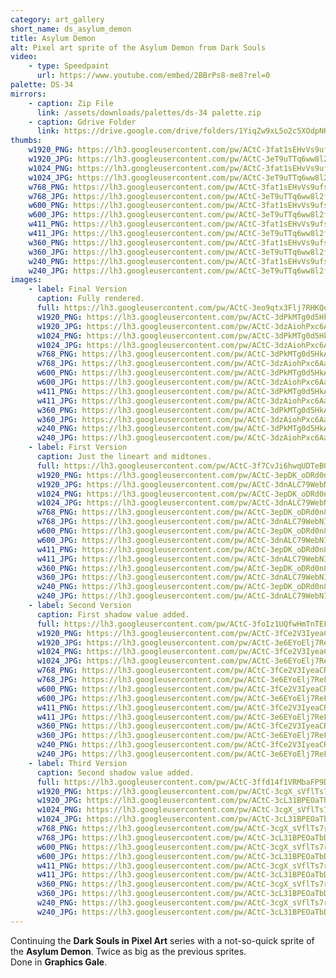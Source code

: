 ```yaml
---
category: art_gallery
short_name: ds_asylum_demon
title: Asylum Demon
alt: Pixel art sprite of the Asylum Demon from Dark Souls
video:
    - type: Speedpaint
      url: https://www.youtube.com/embed/2BBrPs8-me8?rel=0
palette: DS-34
mirrors:
    - caption: Zip File
      link: /assets/downloads/palettes/ds-34 palette.zip
    - caption: Gdrive Folder
      link: https://drive.google.com/drive/folders/1YiqZw9xL5o2c5XOdpNKhVUp9QVWIPloV?usp=sharing
thumbs:
    w1920_PNG: https://lh3.googleusercontent.com/pw/ACtC-3fat1sEHvVs9ufsaoOjiDBmNNJnMB2m73ZtiH-uPJu4xMg5_oFtq8Md73UHDKhEF5EuucBzviUFn4_8evPRYcIZmvW5Spe0cSW_FcLI3tqnSaFF-7-OWk18E3fzVrOV8KCVfB-tz-SjDC1Q_H2HZsj8=w355
    w1920_JPG: https://lh3.googleusercontent.com/pw/ACtC-3eT9uTTq6ww8l2f_z5xnGaSl4p5yf45kTAZer4d1KhtycOHbX4Tgoxyxg-MF7TUkCHxv27dyGZkjnRVg25vbG1Er7PtuLjajf4gY09xG_azpwPfF8bI-8rduhwSRVRh1qF8VYjbt90jgdJnpf7Z0g5q=w355
    w1024_PNG: https://lh3.googleusercontent.com/pw/ACtC-3fat1sEHvVs9ufsaoOjiDBmNNJnMB2m73ZtiH-uPJu4xMg5_oFtq8Md73UHDKhEF5EuucBzviUFn4_8evPRYcIZmvW5Spe0cSW_FcLI3tqnSaFF-7-OWk18E3fzVrOV8KCVfB-tz-SjDC1Q_H2HZsj8=w284
    w1024_JPG: https://lh3.googleusercontent.com/pw/ACtC-3eT9uTTq6ww8l2f_z5xnGaSl4p5yf45kTAZer4d1KhtycOHbX4Tgoxyxg-MF7TUkCHxv27dyGZkjnRVg25vbG1Er7PtuLjajf4gY09xG_azpwPfF8bI-8rduhwSRVRh1qF8VYjbt90jgdJnpf7Z0g5q=w284
    w768_PNG: https://lh3.googleusercontent.com/pw/ACtC-3fat1sEHvVs9ufsaoOjiDBmNNJnMB2m73ZtiH-uPJu4xMg5_oFtq8Md73UHDKhEF5EuucBzviUFn4_8evPRYcIZmvW5Spe0cSW_FcLI3tqnSaFF-7-OWk18E3fzVrOV8KCVfB-tz-SjDC1Q_H2HZsj8=w213
    w768_JPG: https://lh3.googleusercontent.com/pw/ACtC-3eT9uTTq6ww8l2f_z5xnGaSl4p5yf45kTAZer4d1KhtycOHbX4Tgoxyxg-MF7TUkCHxv27dyGZkjnRVg25vbG1Er7PtuLjajf4gY09xG_azpwPfF8bI-8rduhwSRVRh1qF8VYjbt90jgdJnpf7Z0g5q=w213
    w600_PNG: https://lh3.googleusercontent.com/pw/ACtC-3fat1sEHvVs9ufsaoOjiDBmNNJnMB2m73ZtiH-uPJu4xMg5_oFtq8Md73UHDKhEF5EuucBzviUFn4_8evPRYcIZmvW5Spe0cSW_FcLI3tqnSaFF-7-OWk18E3fzVrOV8KCVfB-tz-SjDC1Q_H2HZsj8=w166
    w600_JPG: https://lh3.googleusercontent.com/pw/ACtC-3eT9uTTq6ww8l2f_z5xnGaSl4p5yf45kTAZer4d1KhtycOHbX4Tgoxyxg-MF7TUkCHxv27dyGZkjnRVg25vbG1Er7PtuLjajf4gY09xG_azpwPfF8bI-8rduhwSRVRh1qF8VYjbt90jgdJnpf7Z0g5q=w166
    w411_PNG: https://lh3.googleusercontent.com/pw/ACtC-3fat1sEHvVs9ufsaoOjiDBmNNJnMB2m73ZtiH-uPJu4xMg5_oFtq8Md73UHDKhEF5EuucBzviUFn4_8evPRYcIZmvW5Spe0cSW_FcLI3tqnSaFF-7-OWk18E3fzVrOV8KCVfB-tz-SjDC1Q_H2HZsj8=w114
    w411_JPG: https://lh3.googleusercontent.com/pw/ACtC-3eT9uTTq6ww8l2f_z5xnGaSl4p5yf45kTAZer4d1KhtycOHbX4Tgoxyxg-MF7TUkCHxv27dyGZkjnRVg25vbG1Er7PtuLjajf4gY09xG_azpwPfF8bI-8rduhwSRVRh1qF8VYjbt90jgdJnpf7Z0g5q=w114
    w360_PNG: https://lh3.googleusercontent.com/pw/ACtC-3fat1sEHvVs9ufsaoOjiDBmNNJnMB2m73ZtiH-uPJu4xMg5_oFtq8Md73UHDKhEF5EuucBzviUFn4_8evPRYcIZmvW5Spe0cSW_FcLI3tqnSaFF-7-OWk18E3fzVrOV8KCVfB-tz-SjDC1Q_H2HZsj8=w100
    w360_JPG: https://lh3.googleusercontent.com/pw/ACtC-3eT9uTTq6ww8l2f_z5xnGaSl4p5yf45kTAZer4d1KhtycOHbX4Tgoxyxg-MF7TUkCHxv27dyGZkjnRVg25vbG1Er7PtuLjajf4gY09xG_azpwPfF8bI-8rduhwSRVRh1qF8VYjbt90jgdJnpf7Z0g5q=w100
    w240_PNG: https://lh3.googleusercontent.com/pw/ACtC-3fat1sEHvVs9ufsaoOjiDBmNNJnMB2m73ZtiH-uPJu4xMg5_oFtq8Md73UHDKhEF5EuucBzviUFn4_8evPRYcIZmvW5Spe0cSW_FcLI3tqnSaFF-7-OWk18E3fzVrOV8KCVfB-tz-SjDC1Q_H2HZsj8=w66
    w240_JPG: https://lh3.googleusercontent.com/pw/ACtC-3eT9uTTq6ww8l2f_z5xnGaSl4p5yf45kTAZer4d1KhtycOHbX4Tgoxyxg-MF7TUkCHxv27dyGZkjnRVg25vbG1Er7PtuLjajf4gY09xG_azpwPfF8bI-8rduhwSRVRh1qF8VYjbt90jgdJnpf7Z0g5q=w66
images:
    - label: Final Version
      caption: Fully rendered.
      full: https://lh3.googleusercontent.com/pw/ACtC-3eo9qtx3Flj7RHKQqBO68XlGMJFtYgcfZvXWeuANcKTHUgEBrN4ppzMzSnk6ixum_hEaoAz3Emi-Aq4EW3Nk2MNX963xiCjPnWrXhUB8riwiQ1uAxeQQacIQFvPelYPd3yjWVQzM898TGju8O6O0WgG=w1080
      w1920_PNG: https://lh3.googleusercontent.com/pw/ACtC-3dPkMTg0d5HkAxKxNfcTYWjwfAEONSyPm83jdngyAQIcp2UiaYALTpvGEA2OvuC1UZOaPTcRQ4dCeG-EXKlmBOmVxzZDbyTC_KEfrnsunRK3JVeA91hmIlV7yaz00ZXIvUODbnl4SM5RMuDteXjsYJZ=w850
      w1920_JPG: https://lh3.googleusercontent.com/pw/ACtC-3dzAiohPxc6Aa3dlcpmGK2uQqO6IimIochqX9t2ige6ueCpBVRqYBJv3CPlTgqgPPyfJTvR_-F5cmFWzGgPSRSSFi7kA_HQ-lPfh3ChzJwn_MtxKUDyWm9ke72PqyogDSh0vOMgSqXljE6HWEgahWLZ=w850
      w1024_PNG: https://lh3.googleusercontent.com/pw/ACtC-3dPkMTg0d5HkAxKxNfcTYWjwfAEONSyPm83jdngyAQIcp2UiaYALTpvGEA2OvuC1UZOaPTcRQ4dCeG-EXKlmBOmVxzZDbyTC_KEfrnsunRK3JVeA91hmIlV7yaz00ZXIvUODbnl4SM5RMuDteXjsYJZ=w711
      w1024_JPG: https://lh3.googleusercontent.com/pw/ACtC-3dzAiohPxc6Aa3dlcpmGK2uQqO6IimIochqX9t2ige6ueCpBVRqYBJv3CPlTgqgPPyfJTvR_-F5cmFWzGgPSRSSFi7kA_HQ-lPfh3ChzJwn_MtxKUDyWm9ke72PqyogDSh0vOMgSqXljE6HWEgahWLZ=w711
      w768_PNG: https://lh3.googleusercontent.com/pw/ACtC-3dPkMTg0d5HkAxKxNfcTYWjwfAEONSyPm83jdngyAQIcp2UiaYALTpvGEA2OvuC1UZOaPTcRQ4dCeG-EXKlmBOmVxzZDbyTC_KEfrnsunRK3JVeA91hmIlV7yaz00ZXIvUODbnl4SM5RMuDteXjsYJZ=w533
      w768_JPG: https://lh3.googleusercontent.com/pw/ACtC-3dzAiohPxc6Aa3dlcpmGK2uQqO6IimIochqX9t2ige6ueCpBVRqYBJv3CPlTgqgPPyfJTvR_-F5cmFWzGgPSRSSFi7kA_HQ-lPfh3ChzJwn_MtxKUDyWm9ke72PqyogDSh0vOMgSqXljE6HWEgahWLZ=w533
      w600_PNG: https://lh3.googleusercontent.com/pw/ACtC-3dPkMTg0d5HkAxKxNfcTYWjwfAEONSyPm83jdngyAQIcp2UiaYALTpvGEA2OvuC1UZOaPTcRQ4dCeG-EXKlmBOmVxzZDbyTC_KEfrnsunRK3JVeA91hmIlV7yaz00ZXIvUODbnl4SM5RMuDteXjsYJZ=w416
      w600_JPG: https://lh3.googleusercontent.com/pw/ACtC-3dzAiohPxc6Aa3dlcpmGK2uQqO6IimIochqX9t2ige6ueCpBVRqYBJv3CPlTgqgPPyfJTvR_-F5cmFWzGgPSRSSFi7kA_HQ-lPfh3ChzJwn_MtxKUDyWm9ke72PqyogDSh0vOMgSqXljE6HWEgahWLZ=w416
      w411_PNG: https://lh3.googleusercontent.com/pw/ACtC-3dPkMTg0d5HkAxKxNfcTYWjwfAEONSyPm83jdngyAQIcp2UiaYALTpvGEA2OvuC1UZOaPTcRQ4dCeG-EXKlmBOmVxzZDbyTC_KEfrnsunRK3JVeA91hmIlV7yaz00ZXIvUODbnl4SM5RMuDteXjsYJZ=w285
      w411_JPG: https://lh3.googleusercontent.com/pw/ACtC-3dzAiohPxc6Aa3dlcpmGK2uQqO6IimIochqX9t2ige6ueCpBVRqYBJv3CPlTgqgPPyfJTvR_-F5cmFWzGgPSRSSFi7kA_HQ-lPfh3ChzJwn_MtxKUDyWm9ke72PqyogDSh0vOMgSqXljE6HWEgahWLZ=w285
      w360_PNG: https://lh3.googleusercontent.com/pw/ACtC-3dPkMTg0d5HkAxKxNfcTYWjwfAEONSyPm83jdngyAQIcp2UiaYALTpvGEA2OvuC1UZOaPTcRQ4dCeG-EXKlmBOmVxzZDbyTC_KEfrnsunRK3JVeA91hmIlV7yaz00ZXIvUODbnl4SM5RMuDteXjsYJZ=w250
      w360_JPG: https://lh3.googleusercontent.com/pw/ACtC-3dzAiohPxc6Aa3dlcpmGK2uQqO6IimIochqX9t2ige6ueCpBVRqYBJv3CPlTgqgPPyfJTvR_-F5cmFWzGgPSRSSFi7kA_HQ-lPfh3ChzJwn_MtxKUDyWm9ke72PqyogDSh0vOMgSqXljE6HWEgahWLZ=w250
      w240_PNG: https://lh3.googleusercontent.com/pw/ACtC-3dPkMTg0d5HkAxKxNfcTYWjwfAEONSyPm83jdngyAQIcp2UiaYALTpvGEA2OvuC1UZOaPTcRQ4dCeG-EXKlmBOmVxzZDbyTC_KEfrnsunRK3JVeA91hmIlV7yaz00ZXIvUODbnl4SM5RMuDteXjsYJZ=w166
      w240_JPG: https://lh3.googleusercontent.com/pw/ACtC-3dzAiohPxc6Aa3dlcpmGK2uQqO6IimIochqX9t2ige6ueCpBVRqYBJv3CPlTgqgPPyfJTvR_-F5cmFWzGgPSRSSFi7kA_HQ-lPfh3ChzJwn_MtxKUDyWm9ke72PqyogDSh0vOMgSqXljE6HWEgahWLZ=w166
    - label: First Version
      caption: Just the lineart and midtones.
      full: https://lh3.googleusercontent.com/pw/ACtC-3f7CvJi6hwqUDTeBOY6qc6am7mG-SwTrwH1jUJmQMyokUoTfU1Ra8b6AF6l2ZdTFI-lNy6V2V0EctRJ9Wk1LfzV41L1ckL4IuVvsyTHd-9BHk_DMI0eUhMls85YwnxIlHxPfTEvY-LAQJjk55ywQJIC=w1080
      w1920_PNG: https://lh3.googleusercontent.com/pw/ACtC-3epDK_oDRd0n8Z0ARiyL9yoTIHyGSBGO_1LMlGp2qadAqRzl-rEuUl4Auf95zKzr8XvK6U6qCB3jukuAv7kWCO2iRgnmMNk4KVOUzQeYB9fM568pryOj3oUAvCdkpiF_MxVox3LST1eKPnQvIG_8mGL=w850
      w1920_JPG: https://lh3.googleusercontent.com/pw/ACtC-3dnALC79WebNIdu_q--V0sP0bXfeoz2EfnYAbTvnTnNqK50Z8GE226EeBfMdFcU215jkfuagKLYp8ksRfwByE1v0W2RO2ntH9WNpMY7vDyPhl8sQUzXcVu804aFh3xUj2JkGgwcrOesWZUPOF3lYMYc=w850
      w1024_PNG: https://lh3.googleusercontent.com/pw/ACtC-3epDK_oDRd0n8Z0ARiyL9yoTIHyGSBGO_1LMlGp2qadAqRzl-rEuUl4Auf95zKzr8XvK6U6qCB3jukuAv7kWCO2iRgnmMNk4KVOUzQeYB9fM568pryOj3oUAvCdkpiF_MxVox3LST1eKPnQvIG_8mGL=w711
      w1024_JPG: https://lh3.googleusercontent.com/pw/ACtC-3dnALC79WebNIdu_q--V0sP0bXfeoz2EfnYAbTvnTnNqK50Z8GE226EeBfMdFcU215jkfuagKLYp8ksRfwByE1v0W2RO2ntH9WNpMY7vDyPhl8sQUzXcVu804aFh3xUj2JkGgwcrOesWZUPOF3lYMYc=w711
      w768_PNG: https://lh3.googleusercontent.com/pw/ACtC-3epDK_oDRd0n8Z0ARiyL9yoTIHyGSBGO_1LMlGp2qadAqRzl-rEuUl4Auf95zKzr8XvK6U6qCB3jukuAv7kWCO2iRgnmMNk4KVOUzQeYB9fM568pryOj3oUAvCdkpiF_MxVox3LST1eKPnQvIG_8mGL=w533
      w768_JPG: https://lh3.googleusercontent.com/pw/ACtC-3dnALC79WebNIdu_q--V0sP0bXfeoz2EfnYAbTvnTnNqK50Z8GE226EeBfMdFcU215jkfuagKLYp8ksRfwByE1v0W2RO2ntH9WNpMY7vDyPhl8sQUzXcVu804aFh3xUj2JkGgwcrOesWZUPOF3lYMYc=w533
      w600_PNG: https://lh3.googleusercontent.com/pw/ACtC-3epDK_oDRd0n8Z0ARiyL9yoTIHyGSBGO_1LMlGp2qadAqRzl-rEuUl4Auf95zKzr8XvK6U6qCB3jukuAv7kWCO2iRgnmMNk4KVOUzQeYB9fM568pryOj3oUAvCdkpiF_MxVox3LST1eKPnQvIG_8mGL=w416
      w600_JPG: https://lh3.googleusercontent.com/pw/ACtC-3dnALC79WebNIdu_q--V0sP0bXfeoz2EfnYAbTvnTnNqK50Z8GE226EeBfMdFcU215jkfuagKLYp8ksRfwByE1v0W2RO2ntH9WNpMY7vDyPhl8sQUzXcVu804aFh3xUj2JkGgwcrOesWZUPOF3lYMYc=w416
      w411_PNG: https://lh3.googleusercontent.com/pw/ACtC-3epDK_oDRd0n8Z0ARiyL9yoTIHyGSBGO_1LMlGp2qadAqRzl-rEuUl4Auf95zKzr8XvK6U6qCB3jukuAv7kWCO2iRgnmMNk4KVOUzQeYB9fM568pryOj3oUAvCdkpiF_MxVox3LST1eKPnQvIG_8mGL=w285
      w411_JPG: https://lh3.googleusercontent.com/pw/ACtC-3dnALC79WebNIdu_q--V0sP0bXfeoz2EfnYAbTvnTnNqK50Z8GE226EeBfMdFcU215jkfuagKLYp8ksRfwByE1v0W2RO2ntH9WNpMY7vDyPhl8sQUzXcVu804aFh3xUj2JkGgwcrOesWZUPOF3lYMYc=w285
      w360_PNG: https://lh3.googleusercontent.com/pw/ACtC-3epDK_oDRd0n8Z0ARiyL9yoTIHyGSBGO_1LMlGp2qadAqRzl-rEuUl4Auf95zKzr8XvK6U6qCB3jukuAv7kWCO2iRgnmMNk4KVOUzQeYB9fM568pryOj3oUAvCdkpiF_MxVox3LST1eKPnQvIG_8mGL=w250
      w360_JPG: https://lh3.googleusercontent.com/pw/ACtC-3dnALC79WebNIdu_q--V0sP0bXfeoz2EfnYAbTvnTnNqK50Z8GE226EeBfMdFcU215jkfuagKLYp8ksRfwByE1v0W2RO2ntH9WNpMY7vDyPhl8sQUzXcVu804aFh3xUj2JkGgwcrOesWZUPOF3lYMYc=w250
      w240_PNG: https://lh3.googleusercontent.com/pw/ACtC-3epDK_oDRd0n8Z0ARiyL9yoTIHyGSBGO_1LMlGp2qadAqRzl-rEuUl4Auf95zKzr8XvK6U6qCB3jukuAv7kWCO2iRgnmMNk4KVOUzQeYB9fM568pryOj3oUAvCdkpiF_MxVox3LST1eKPnQvIG_8mGL=w166
      w240_JPG: https://lh3.googleusercontent.com/pw/ACtC-3dnALC79WebNIdu_q--V0sP0bXfeoz2EfnYAbTvnTnNqK50Z8GE226EeBfMdFcU215jkfuagKLYp8ksRfwByE1v0W2RO2ntH9WNpMY7vDyPhl8sQUzXcVu804aFh3xUj2JkGgwcrOesWZUPOF3lYMYc=w166
    - label: Second Version
      caption: First shadow value added.
      full: https://lh3.googleusercontent.com/pw/ACtC-3foIz1UQfwHmTnTEFy_W6jfBnAezp-403_jBmeqKhoZO8s006wQndXgAuvjNTFnMj3zRfcMDEBRF3jy_83VmT-xbiTo4Z8SaIehEa3FMik3YjyDTCBvxiAs3pmOi8kGORjgK3osBzFlUhKetTWCARUk=w1080
      w1920_PNG: https://lh3.googleusercontent.com/pw/ACtC-3fCe2V3IyeaCRAB6YhMZtIjS8jhYsFSs4ni5Ybc7usJdhS0M-MK-WohaUoPeSRM7gvNN5U7vZeXe3Tbj6gV0fE2bl6YAviMNnTCfPHBcehUyqusRswDu_Wtr5yAtts8t3n7h4ZNze8xW97NEggfntIZ=w850
      w1920_JPG: https://lh3.googleusercontent.com/pw/ACtC-3e6EYoElj7ReFqQv88Z5iht0BH82lX-mxA_tUANu9UcQN2ajDVYip8gqz9AJC5dFqI8vVy4aF4BrnDSXhmzsPyxkqd4Oy--qqzZutELlvKyrSORDlKvWFlTYrH9DcpbMyOrrEYiyXoiO7vr9YK_eGmY=w850
      w1024_PNG: https://lh3.googleusercontent.com/pw/ACtC-3fCe2V3IyeaCRAB6YhMZtIjS8jhYsFSs4ni5Ybc7usJdhS0M-MK-WohaUoPeSRM7gvNN5U7vZeXe3Tbj6gV0fE2bl6YAviMNnTCfPHBcehUyqusRswDu_Wtr5yAtts8t3n7h4ZNze8xW97NEggfntIZ=w711
      w1024_JPG: https://lh3.googleusercontent.com/pw/ACtC-3e6EYoElj7ReFqQv88Z5iht0BH82lX-mxA_tUANu9UcQN2ajDVYip8gqz9AJC5dFqI8vVy4aF4BrnDSXhmzsPyxkqd4Oy--qqzZutELlvKyrSORDlKvWFlTYrH9DcpbMyOrrEYiyXoiO7vr9YK_eGmY=w711
      w768_PNG: https://lh3.googleusercontent.com/pw/ACtC-3fCe2V3IyeaCRAB6YhMZtIjS8jhYsFSs4ni5Ybc7usJdhS0M-MK-WohaUoPeSRM7gvNN5U7vZeXe3Tbj6gV0fE2bl6YAviMNnTCfPHBcehUyqusRswDu_Wtr5yAtts8t3n7h4ZNze8xW97NEggfntIZ=w533
      w768_JPG: https://lh3.googleusercontent.com/pw/ACtC-3e6EYoElj7ReFqQv88Z5iht0BH82lX-mxA_tUANu9UcQN2ajDVYip8gqz9AJC5dFqI8vVy4aF4BrnDSXhmzsPyxkqd4Oy--qqzZutELlvKyrSORDlKvWFlTYrH9DcpbMyOrrEYiyXoiO7vr9YK_eGmY=w533
      w600_PNG: https://lh3.googleusercontent.com/pw/ACtC-3fCe2V3IyeaCRAB6YhMZtIjS8jhYsFSs4ni5Ybc7usJdhS0M-MK-WohaUoPeSRM7gvNN5U7vZeXe3Tbj6gV0fE2bl6YAviMNnTCfPHBcehUyqusRswDu_Wtr5yAtts8t3n7h4ZNze8xW97NEggfntIZ=w416
      w600_JPG: https://lh3.googleusercontent.com/pw/ACtC-3e6EYoElj7ReFqQv88Z5iht0BH82lX-mxA_tUANu9UcQN2ajDVYip8gqz9AJC5dFqI8vVy4aF4BrnDSXhmzsPyxkqd4Oy--qqzZutELlvKyrSORDlKvWFlTYrH9DcpbMyOrrEYiyXoiO7vr9YK_eGmY=w416
      w411_PNG: https://lh3.googleusercontent.com/pw/ACtC-3fCe2V3IyeaCRAB6YhMZtIjS8jhYsFSs4ni5Ybc7usJdhS0M-MK-WohaUoPeSRM7gvNN5U7vZeXe3Tbj6gV0fE2bl6YAviMNnTCfPHBcehUyqusRswDu_Wtr5yAtts8t3n7h4ZNze8xW97NEggfntIZ=w285
      w411_JPG: https://lh3.googleusercontent.com/pw/ACtC-3e6EYoElj7ReFqQv88Z5iht0BH82lX-mxA_tUANu9UcQN2ajDVYip8gqz9AJC5dFqI8vVy4aF4BrnDSXhmzsPyxkqd4Oy--qqzZutELlvKyrSORDlKvWFlTYrH9DcpbMyOrrEYiyXoiO7vr9YK_eGmY=w285
      w360_PNG: https://lh3.googleusercontent.com/pw/ACtC-3fCe2V3IyeaCRAB6YhMZtIjS8jhYsFSs4ni5Ybc7usJdhS0M-MK-WohaUoPeSRM7gvNN5U7vZeXe3Tbj6gV0fE2bl6YAviMNnTCfPHBcehUyqusRswDu_Wtr5yAtts8t3n7h4ZNze8xW97NEggfntIZ=w250
      w360_JPG: https://lh3.googleusercontent.com/pw/ACtC-3e6EYoElj7ReFqQv88Z5iht0BH82lX-mxA_tUANu9UcQN2ajDVYip8gqz9AJC5dFqI8vVy4aF4BrnDSXhmzsPyxkqd4Oy--qqzZutELlvKyrSORDlKvWFlTYrH9DcpbMyOrrEYiyXoiO7vr9YK_eGmY=w250
      w240_PNG: https://lh3.googleusercontent.com/pw/ACtC-3fCe2V3IyeaCRAB6YhMZtIjS8jhYsFSs4ni5Ybc7usJdhS0M-MK-WohaUoPeSRM7gvNN5U7vZeXe3Tbj6gV0fE2bl6YAviMNnTCfPHBcehUyqusRswDu_Wtr5yAtts8t3n7h4ZNze8xW97NEggfntIZ=w166
      w240_JPG: https://lh3.googleusercontent.com/pw/ACtC-3e6EYoElj7ReFqQv88Z5iht0BH82lX-mxA_tUANu9UcQN2ajDVYip8gqz9AJC5dFqI8vVy4aF4BrnDSXhmzsPyxkqd4Oy--qqzZutELlvKyrSORDlKvWFlTYrH9DcpbMyOrrEYiyXoiO7vr9YK_eGmY=w166
    - label: Third Version
      caption: Second shadow value added.
      full: https://lh3.googleusercontent.com/pw/ACtC-3ffd14f1VRMbaFP9Dq2yojkaFLatnh8N9E4UzsTh8awtV0daygeghMFhPx8eAjBx_5xEwPffFd-XX1gs4MuRHVWNXCqppZb2Ko3KGB7iqj_QIBaNZDkxwpTu_l6ZfZfaQqCZDns534KXJAAw3BXt5JJ=w1080
      w1920_PNG: https://lh3.googleusercontent.com/pw/ACtC-3cgX_sVflTs7rQwFTZysEHIZFw2GAfbat_XKCG0kLnfjtESwmSMFVBzl93NVJPAz3sZm165LFmTn_bZaVh2jgXSREOvbJ0yxWnnVgl9sUtQMH7DDV-1pRP8gzE9MDo8YYw1IaNd2v36bvm6Oz1utXD1=w850
      w1920_JPG: https://lh3.googleusercontent.com/pw/ACtC-3cL31BPEOaTbDhIS15r-dqfxKUE4gjP7fzl3RzcUVc9hgVTT-xLJm49IgOlWcah-E000HZML7B6zTdYTaDdOPCSgPKPB1fl8e1s32phG4F6wOaDhNYxrTEXpr8oldKCXRbkVW_CF5HMXHsQ2-nVlbmH=w850
      w1024_PNG: https://lh3.googleusercontent.com/pw/ACtC-3cgX_sVflTs7rQwFTZysEHIZFw2GAfbat_XKCG0kLnfjtESwmSMFVBzl93NVJPAz3sZm165LFmTn_bZaVh2jgXSREOvbJ0yxWnnVgl9sUtQMH7DDV-1pRP8gzE9MDo8YYw1IaNd2v36bvm6Oz1utXD1=w711
      w1024_JPG: https://lh3.googleusercontent.com/pw/ACtC-3cL31BPEOaTbDhIS15r-dqfxKUE4gjP7fzl3RzcUVc9hgVTT-xLJm49IgOlWcah-E000HZML7B6zTdYTaDdOPCSgPKPB1fl8e1s32phG4F6wOaDhNYxrTEXpr8oldKCXRbkVW_CF5HMXHsQ2-nVlbmH=w711
      w768_PNG: https://lh3.googleusercontent.com/pw/ACtC-3cgX_sVflTs7rQwFTZysEHIZFw2GAfbat_XKCG0kLnfjtESwmSMFVBzl93NVJPAz3sZm165LFmTn_bZaVh2jgXSREOvbJ0yxWnnVgl9sUtQMH7DDV-1pRP8gzE9MDo8YYw1IaNd2v36bvm6Oz1utXD1=w533
      w768_JPG: https://lh3.googleusercontent.com/pw/ACtC-3cL31BPEOaTbDhIS15r-dqfxKUE4gjP7fzl3RzcUVc9hgVTT-xLJm49IgOlWcah-E000HZML7B6zTdYTaDdOPCSgPKPB1fl8e1s32phG4F6wOaDhNYxrTEXpr8oldKCXRbkVW_CF5HMXHsQ2-nVlbmH=w533
      w600_PNG: https://lh3.googleusercontent.com/pw/ACtC-3cgX_sVflTs7rQwFTZysEHIZFw2GAfbat_XKCG0kLnfjtESwmSMFVBzl93NVJPAz3sZm165LFmTn_bZaVh2jgXSREOvbJ0yxWnnVgl9sUtQMH7DDV-1pRP8gzE9MDo8YYw1IaNd2v36bvm6Oz1utXD1=w416
      w600_JPG: https://lh3.googleusercontent.com/pw/ACtC-3cL31BPEOaTbDhIS15r-dqfxKUE4gjP7fzl3RzcUVc9hgVTT-xLJm49IgOlWcah-E000HZML7B6zTdYTaDdOPCSgPKPB1fl8e1s32phG4F6wOaDhNYxrTEXpr8oldKCXRbkVW_CF5HMXHsQ2-nVlbmH=w416
      w411_PNG: https://lh3.googleusercontent.com/pw/ACtC-3cgX_sVflTs7rQwFTZysEHIZFw2GAfbat_XKCG0kLnfjtESwmSMFVBzl93NVJPAz3sZm165LFmTn_bZaVh2jgXSREOvbJ0yxWnnVgl9sUtQMH7DDV-1pRP8gzE9MDo8YYw1IaNd2v36bvm6Oz1utXD1=w285
      w411_JPG: https://lh3.googleusercontent.com/pw/ACtC-3cL31BPEOaTbDhIS15r-dqfxKUE4gjP7fzl3RzcUVc9hgVTT-xLJm49IgOlWcah-E000HZML7B6zTdYTaDdOPCSgPKPB1fl8e1s32phG4F6wOaDhNYxrTEXpr8oldKCXRbkVW_CF5HMXHsQ2-nVlbmH=w285
      w360_PNG: https://lh3.googleusercontent.com/pw/ACtC-3cgX_sVflTs7rQwFTZysEHIZFw2GAfbat_XKCG0kLnfjtESwmSMFVBzl93NVJPAz3sZm165LFmTn_bZaVh2jgXSREOvbJ0yxWnnVgl9sUtQMH7DDV-1pRP8gzE9MDo8YYw1IaNd2v36bvm6Oz1utXD1=w250
      w360_JPG: https://lh3.googleusercontent.com/pw/ACtC-3cL31BPEOaTbDhIS15r-dqfxKUE4gjP7fzl3RzcUVc9hgVTT-xLJm49IgOlWcah-E000HZML7B6zTdYTaDdOPCSgPKPB1fl8e1s32phG4F6wOaDhNYxrTEXpr8oldKCXRbkVW_CF5HMXHsQ2-nVlbmH=w250
      w240_PNG: https://lh3.googleusercontent.com/pw/ACtC-3cgX_sVflTs7rQwFTZysEHIZFw2GAfbat_XKCG0kLnfjtESwmSMFVBzl93NVJPAz3sZm165LFmTn_bZaVh2jgXSREOvbJ0yxWnnVgl9sUtQMH7DDV-1pRP8gzE9MDo8YYw1IaNd2v36bvm6Oz1utXD1=w166
      w240_JPG: https://lh3.googleusercontent.com/pw/ACtC-3cL31BPEOaTbDhIS15r-dqfxKUE4gjP7fzl3RzcUVc9hgVTT-xLJm49IgOlWcah-E000HZML7B6zTdYTaDdOPCSgPKPB1fl8e1s32phG4F6wOaDhNYxrTEXpr8oldKCXRbkVW_CF5HMXHsQ2-nVlbmH=w166
---
```


Continuing the **Dark Souls in Pixel Art** series with a not-so-quick sprite of the **Asylum Demon**. Twice as big as the previous sprites.  
Done in **Graphics Gale**.
